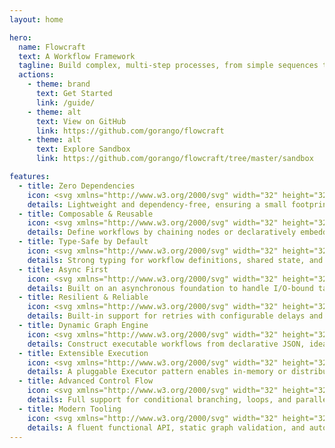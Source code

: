 ```yaml
---
layout: home

hero:
  name: Flowcraft
  text: A Workflow Framework
  tagline: Build complex, multi-step processes, from simple sequences to dynamic AI agents, running in-memory or across distributed systems.
  actions:
    - theme: brand
      text: Get Started
      link: /guide/
    - theme: alt
      text: View on GitHub
      link: https://github.com/gorango/flowcraft
    - theme: alt
      text: Explore Sandbox
      link: https://github.com/gorango/flowcraft/tree/master/sandbox

features:
  - title: Zero Dependencies
    icon: <svg xmlns="http://www.w3.org/2000/svg" width="32" height="32" viewBox="0 0 24 24"><path fill="none" stroke="currentColor" stroke-linecap="round" stroke-linejoin="round" stroke-width="2" d="M12 10a6 6 0 0 0-6-6H3v2a6 6 0 0 0 6 6h3m0 2a6 6 0 0 1 6-6h3v1a6 6 0 0 1-6 6h-3m0 5V10"/></svg>
    details: Lightweight and dependency-free, ensuring a small footprint and easy integration.
  - title: Composable & Reusable
    icon: <svg xmlns="http://www.w3.org/2000/svg" width="32" height="32" viewBox="0 0 24 24"><path fill="none" stroke="currentColor" stroke-linecap="round" stroke-linejoin="round" stroke-width="2" d="M4 7h3a1 1 0 0 0 1-1V5a2 2 0 0 1 4 0v1a1 1 0 0 0 1 1h3a1 1 0 0 1 1 1v3a1 1 0 0 0 1 1h1a2 2 0 0 1 0 4h-1a1 1 0 0 0-1 1v3a1 1 0 0 1-1 1h-3a1 1 0 0 1-1-1v-1a2 2 0 0 0-4 0v1a1 1 0 0 1-1 1H4a1 1 0 0 1-1-1v-3a1 1 0 0 1 1-1h1a2 2 0 0 0 0-4H4a1 1 0 0 1-1-1V8a1 1 0 0 1 1-1"/></svg>
    details: Define workflows by chaining nodes or declaratively embedding other flows as nodes.
  - title: Type-Safe by Default
    icon: <svg xmlns="http://www.w3.org/2000/svg" width="32" height="32" viewBox="0 0 24 24"><path fill="none" stroke="currentColor" stroke-linecap="round" stroke-linejoin="round" stroke-width="2" d="M12 21A12 12 0 0 1 3.5 6A12 12 0 0 0 12 3a12 12 0 0 0 8.5 3a12 12 0 0 1-.078 7.024M20 21l2-2l-2-2m-3 0l-2 2l2 2"/></svg>
    details: Strong typing for workflow definitions, shared state, and node parameters.
  - title: Async First
    icon: <svg xmlns="http://www.w3.org/2000/svg" width="32" height="32" viewBox="0 0 24 24"><path fill="none" stroke="currentColor" stroke-linecap="round" stroke-linejoin="round" stroke-width="2" d="M13 3v7h6l-8 11v-7H5z"/></svg>
    details: Built on an asynchronous foundation to handle I/O-bound tasks gracefully.
  - title: Resilient & Reliable
    icon: <svg xmlns="http://www.w3.org/2000/svg" width="32" height="32" viewBox="0 0 24 24"><path fill="none" stroke="currentColor" stroke-linecap="round" stroke-linejoin="round" stroke-width="2" d="M20 11A8.1 8.1 0 0 0 4.5 9M4 5v4h4m-4 4a8.1 8.1 0 0 0 15.5 2m.5 4v-4h-4"/></svg>
    details: Built-in support for retries with configurable delays and fallback logic.
  - title: Dynamic Graph Engine
    icon: <svg xmlns="http://www.w3.org/2000/svg" width="32" height="32" viewBox="0 0 24 24"><g fill="none" stroke="currentColor" stroke-linecap="round" stroke-linejoin="round" stroke-width="2"><path d="M5 18a2 2 0 1 0 4 0a2 2 0 1 0-4 0M5 6a2 2 0 1 0 4 0a2 2 0 1 0-4 0m10 0a2 2 0 1 0 4 0a2 2 0 1 0-4 0M7 8v8m2 2h6a2 2 0 0 0 2-2v-5"/><path d="m14 14l3-3l3 3"/></g></svg>
    details: Construct executable workflows from declarative JSON, ideal for AI agents.
  - title: Extensible Execution
    icon: <svg xmlns="http://www.w3.org/2000/svg" width="32" height="32" viewBox="0 0 24 24"><path fill="none" stroke="currentColor" stroke-linecap="round" stroke-linejoin="round" stroke-width="2" d="M9.785 6L18 14.215l-2.054 2.054a5.81 5.81 0 1 1-8.215-8.215zM4 20l3.5-3.5M15 4l-3.5 3.5M20 9l-3.5 3.5"/></svg>
    details: A pluggable Executor pattern enables in-memory or distributed flows.
  - title: Advanced Control Flow
    icon: <svg xmlns="http://www.w3.org/2000/svg" width="32" height="32" viewBox="0 0 24 24"><path fill="none" stroke="currentColor" stroke-linecap="round" stroke-linejoin="round" stroke-width="2" d="M16 4h4v4m-5 1l5-5M4 20l5-5m7 5h4v-4M4 4l16 16"/></svg>
    details: Full support for conditional branching, loops, and parallel execution.
  - title: Modern Tooling
    icon: <svg xmlns="http://www.w3.org/2000/svg" width="32" height="32" viewBox="0 0 24 24"><path fill="none" stroke="currentColor" stroke-linecap="round" stroke-linejoin="round" stroke-width="2" d="M8 21h8m-4-4v4M7 4h10m0 0v8a5 5 0 0 1-10 0V4M3 9a2 2 0 1 0 4 0a2 2 0 1 0-4 0m14 0a2 2 0 1 0 4 0a2 2 0 1 0-4 0"/></svg>
    details: A fluent functional API, static graph validation, and automatic visualizations.
---
```

